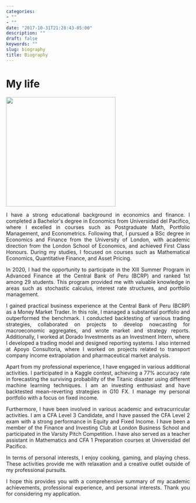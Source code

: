 ```yaml
---
categories:
- ""
- ""
date: "2017-10-31T21:28:43-05:00"
description: ""
draft: false
keywords: ""
slug: biography
title: Biography
---
```


# My life

<img src="/img/blogs/LinkedIn_Photo.jpeg" width="300px">


<p style="text-align: justify;">
I have a strong educational background in economics and finance. I completed a Bachelor's degree in Economics from Universidad del Pacifico, where I excelled in courses such as Postgraduate Math, Portfolio Management, and Econometrics. Following that, I pursued a BSc degree in Economics and Finance from the University of London, with academic direction from the London School of Economics, and achieved First Class Honours. During my studies, I focused on courses such as Mathematical Economics, Quantitative Finance, and Asset Pricing.

<p style="text-align: justify;">
In 2020, I had the opportunity to participate in the XIII Summer Program in Advanced Finance at the Central Bank of Peru (BCRP) and ranked 1st among 29 students. This program provided me with valuable knowledge in areas such as stochastic calculus, interest rate structures, and portfolio management.

<p style="text-align: justify;">
I gained practical business experience at the Central Bank of Peru (BCRP) as a Money Market Trader. In this role, I managed a substantial portfolio and outperformed the benchmark. I conducted backtesting of various trading strategies, collaborated on projects to develop nowcasting for macroeconomic aggregates, and wrote market and strategy reports. Additionally, I worked at Dorado Investments as an Investment Intern, where I developed a trading model and designed reporting systems. I also interned at Apoyo Consultoria, where I worked on projects related to transport company income extrapolation and pharmaceutical market analysis.

<p style="text-align: justify;">
Apart from my professional experience, I have engaged in various additional activities. I participated in a Kaggle contest, achieving a 77% accuracy rate in forecasting the surviving probability of the Titanic disaster using different machine learning techniques. I am an investing enthusiast and have backtested mean-reverting strategies in G10 FX. I manage my personal portfolio with a focus on fixed income.

<p style="text-align: justify;">
Furthermore, I have been involved in various academic and extracurricular activities. I am a CFA Level 3 Candidate, and I have passed the CFA Level 2 exam with a strong performance in Equity and Fixed Income. I have been a member of the Finance and Investing Club at London Business School and participated in the Varsity Pitch Competition. I have also served as a teacher assistant in Mathematics and CFA 1 Preparation courses at Universidad del Pacifico.

<p style="text-align: justify;">
In terms of personal interests, I enjoy cooking, gaming, and playing chess. These activities provide me with relaxation and a creative outlet outside of my professional pursuits.

<p style="text-align: justify;">
I hope this provides you with a comprehensive summary of my academic achievements, professional experience, and personal interests. Thank you for considering my application.
</p>
